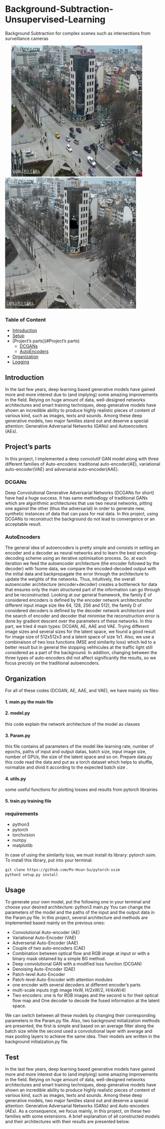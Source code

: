 # Background-Subtraction-Unsupervised-Learning
Background Subtraction for complex scenes such as intersections from surveillance cameras

<p float="center">
  <img src="images/0_in.jpg" width="425" hspace="20"/>
  <img src="images/15000_bg.jpg" width="425" /> 
</p>

### Table of Content

- [Introduction](#Introduction)
- [Setup](#setup)
- [Project’s parts](#Project’s parts)
  - [DCGANs](#DCGANs)
  - [AutoEncoders](#AutoEncoders)
- [Organization](#Organization)
- [Logging](#logging)

## Introduction
In the last few years, deep learning based generative models have gained more and more interest due to (and implying) some amazing improvements in the field. Relying on huge amount of data, well-designed networks architectures and smart training techniques, deep generative models have shown an incredible ability to produce highly realistic pieces of content of various kind, such as images, texts and sounds. Among these deep generative models, two major families stand out and deserve a special attention: Generative Adversarial Networks (GANs) and Autoencoders (AEs).

## Project’s parts
In this project, I implemented a deep convolutif GAN model along with three different families of Auto-encoders: traditional auto-encoder(AE), variational auto-encoder(VAE) and adversarial auto-encoder(AAE).

### DCGANs
Deep Convolutional Generative Adversarial Networks (DCGANs for short) have had a huge success. It has same methodlogy of traditional GANs which are algorithmic architectures that use two neural networks, pitting one against the other (thus the adversarial) in order to generate new, synthetic instances of data that can pass for real data. In this project, using DCGANs to reconstruct the background do not lead to convergence or an acceptable result.

### AutoEncoders
The general idea of autoencoders is pretty simple and consists in setting an encoder and a decoder as neural networks and to learn the best encoding- decoding scheme using an iterative optimisation process. So, at each iteration we feed the autoencoder architecture (the encoder followed by the decoder) with
1some data, we compare the encoded-decoded output with the initial data and backpropagate the error through the architecture to update the weights of the
networks. Thus, intuitively, the overall autoencoder architecture (encoder+decoder) creates a bottleneck for data that ensures only the main structured part
of the information can go through and be reconstructed. Looking at our general framework, the family E of considered encoders is defined by the encoder network architecture(for different input image size like 64, 128, 256 and 512), the family D of considered decoders is defined by the decoder network architecture
and the search of encoder and decoder that minimise the reconstruction error is done by gradient descent over the parameters of these networks.
In this part, we tried 4 main types: DCGAN, AE, AAE and VAE. Trying different image sizes and several sizes for the latent space, we found a good result for image size of 512x512x3 and a latent space of size 1x1. Also, we use a combinaison of two loss functions (MSE and similarity loss) which led to a better result but in general the stopping vehhicules at the traffic light still considered as a part of the background. In addition, changing between the three types of auto-encoders did not affect significantly the results, so we focus precisly on the traditional autoencoders.

## Organization
For all of these codes (DCGAN, AE, AAE, and VAE), we have mainly six files:
#### 1. main.py the main file
#### 2. model.py 
this code explain the network architecture of the model as classes
#### 3. Param.py 
this file contains all parameters of the model like learning rate, number of epochs, paths of input and output datas, batch size, input image size, number of GPUs, the size of the latent space and so on. Prepare data.py this code read the data and put as a torch dataset which helps to shuffle, normalize and divid it according to the expected batch size .
#### 4. utils.py 
some useful functions for plotting losses and results from pytorch librairies
#### 5. train.py training file

### requirements
- python3
- pytorch
- torchvision
- numpy
- matplotlib

In case of using the similarity loss, we must install its library: pytorch ssim. To install this library, put into your terminal:
```
git clone https://github.com/Po-Hsun-Su/pytorch-ssim
python3 setup.py install
```

## Usage
To generate your own model, put the following one in your terminal and choose your desired architecture: python3 main.py
You can change the parameters of the model and the paths of the input and the output data in the Param.py file.
In this project, several architecture and methods are implemented based mainly on the previous ones:
- Convolutional Auto-encoder (AE)
- Variational Auto-Encoder (VAE)
- Adverserial Auto-Encoder (AAE)
- Couple of two auto-encoders (CAE)
- Combination between optical flow and RGB image at input or with a binary mask obtained by a simple BG method.
- Deep convolutional GAN with a modified loss function (DCGAN)
- Denoising Auto-Encoder (DAE)
- Patch-level Auto-Encoder
- Patch-level Auto-Encoder with attention modules
- one encoder with several decoders at different encoder’s parts
- multi-scale inputs (rgb image HxW, H/2xW/2, H/4xW/4)
- Two encoders: one is for RGB images and the second is for their optical flow map and One decoder to decode the fused information at the latent space.

We can switch between all these models by changing their corresponding parameters in the Param.py file.
Also, two background initialization methods are presented, the first is simple and based on an average filter along the batch size while the second used a convolutional layer with average and max pooling layers to achieve the same idea. Their models are written in the background initialzation.py file.

## Test
In the last few years, deep learning based generative models have gained more and more interest due to (and implying) some amazing improvements in the field. Relying on huge amount of data, well-designed networks architectures and smart training techniques, deep generative models have shown an incredible ability to produce highly realistic pieces of content of various kind, such as images, texts and sounds. Among these deep generative models, two major families stand out and deserve a special attention: Generative Adversarial Networks (GANs) and Auto-encoders (AEs). As a consequence, we focus mainly, in this project, on these two families with some extensions. A brief explanation of all constructed models and their architectures with their results are presented below.
